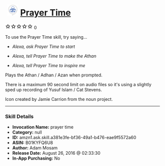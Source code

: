 # &nbsp;<img src="skill_icon" alt="Prayer Time icon" width="36"> [Prayer Time](http://alexa.amazon.com/#skills/amzn1.ask.skill.a381e3fe-bf36-49a1-b476-eae9f5572a60)
![0 stars](../../images/ic_star_border_black_18dp_1x.png)![0 stars](../../images/ic_star_border_black_18dp_1x.png)![0 stars](../../images/ic_star_border_black_18dp_1x.png)![0 stars](../../images/ic_star_border_black_18dp_1x.png)![0 stars](../../images/ic_star_border_black_18dp_1x.png) 0

To use the Prayer Time skill, try saying...

* *Alexa, ask Prayer Time to start*

* *Alexa, tell Prayer Time to make the Athan*

* *Alexa, tell Prayer Time to inspire me*

Plays the Athan / Adhan / Azan when prompted. 

There is a maximum 90 second limit on audio files so it's using a slightly sped up recording of Yusuf Islam / Cat Stevens.

Icon created by Jamie Carrion from the noun project.

***

### Skill Details

* **Invocation Name:** prayer time
* **Category:** null
* **ID:** amzn1.ask.skill.a381e3fe-bf36-49a1-b476-eae9f5572a60
* **ASIN:** B01KYFQ6U8
* **Author:** Adam Mosam
* **Release Date:** August 26, 2016 @ 02:33:30
* **In-App Purchasing:** No
